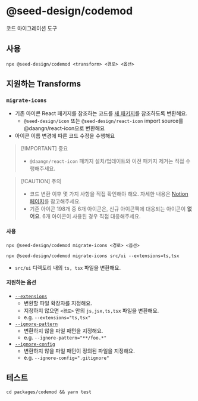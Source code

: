# @seed-design/codemod

코드 마이그레이션 도구

## 사용

```shell
npx @seed-design/codemod <transform> <경로> <옵션>
```

## 지원하는 Transforms

### `migrate-icons`

- 기존 아이콘 React 패키지를 참조하는 코드를 [새 패키지](https://github.com/daangn/seed-icon-v3/blob/main/packages/react/README.md)를 참조하도록 변환해요.
  - `@seed-design/icon` 또는 `@seed-design/react-icon` import source를 @daangn/react-icon으로 변환해요
- 아이콘 이름 변경에 따른 코드 수정을 수행해요

> [!IMPORTANT] 중요
>
> - `@daangn/react-icon` 패키지 설치/업데이트와 이전 패키지 제거는 직접 수행해주세요.

> [!CAUTION] 주의
>
> - 코드 변환 이후 몇 가지 사항을 직접 확인해야 해요. 자세한 내용은 [Notion 페이지](https://www.notion.so/daangn/12128c3a9f8f8063b569c897116c8f40)를 참고해주세요.
> - 기존 아이콘 198개 중 6개 아이콘은, 신규 아이콘팩에 대응되는 아이콘이 **없어요**. 6개 아이콘이 사용된 경우 직접 대응해주세요.

#### 사용

```shell
npx @seed-design/codemod migrate-icons <경로> <옵션>
```

```shell
npx @seed-design/codemod migrate-icons src/ui --extensions=ts,tsx
```

- `src/ui` 디렉토리 내의 `ts, tsx` 파일을 변환해요.

#### 지원하는 옵션

- [`--extensions`](https://jscodeshift.com/run/cli/#--extensionsext)
  - 변환할 파일 확장자를 지정해요.
  - 지정하지 않으면 `<경로>` 안의 `js,jsx,ts,tsx` 파일을 변환해요.
  - e.g. `--extensions="ts,tsx"`
- [`--ignore-pattern`](https://jscodeshift.com/run/cli/#--ignore-patternglob)
  - 변환하지 않을 파일 패턴을 지정해요.
  - e.g. `--ignore-pattern="**/foo.*"`
- [`--ignore-config`](https://jscodeshift.com/run/cli/#--ignore-configfile)
  - 변환하지 않을 파일 패턴이 정의된 파일을 지정해요.
  - e.g. `--ignore-config=".gitignore"`

## 테스트

```shell
cd packages/codemod && yarn test
```
